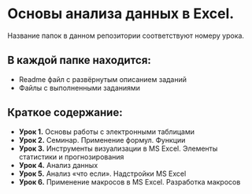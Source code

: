 # Основы анализа данных в Excel. 

Название папок в данном репозитории соответствуют номеру урока.

## В каждой папке находится:
  - Readme файл с развёрнутым описанием заданий
  - Файлы с выполненными заданиями

## Краткое содержание:
- **Урок 1.** Основы работы с электронными таблицами
- **Урок 2.** Семинар. Применение формул. Функции
- **Урок 3.** Инструменты визуализации в MS Excel. Элементы статистики и прогнозирования
- **Урок 4.** Анализ данных
- **Урок 5.** Анализ «что если». Надстройки MS Excel
- **Урок 6.** Применение макросов в MS Excel. Разработка макросов



